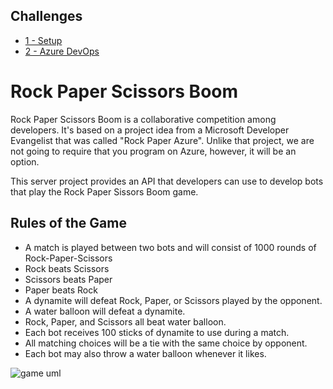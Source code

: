 ## Challenges

- [1 - Setup](./labs/1-Setup.md)
- [2 - Azure DevOps](./labs/2-AzureDevOps.md)

# Rock Paper Scissors Boom

Rock Paper Scissors Boom is a collaborative competition among developers. It's based on a project idea from a Microsoft Developer Evangelist that was called "Rock Paper Azure". Unlike that project, we are not going to require that you program on Azure, however, it will be an option.

This server project provides an API that developers can use to develop bots that play the Rock Paper Sissors Boom game.

## Rules of the Game

 * A match is played between two bots and will consist of 1000 rounds of Rock-Paper-Scissors
 * Rock beats Scissors
 * Scissors beats Paper
 * Paper beats Rock
 * A dynamite will defeat Rock, Paper, or Scissors played by the opponent.
 * A water balloon will defeat a dynamite.
 * Rock, Paper, and Scissors all beat water balloon.
 * Each bot receives 100 sticks of dynamite to use during a match.
 * All matching choices will be a tie with the same choice by opponent.
 * Each bot may also throw a water balloon whenever it likes.

![game uml](docs/game_diagram.png)


